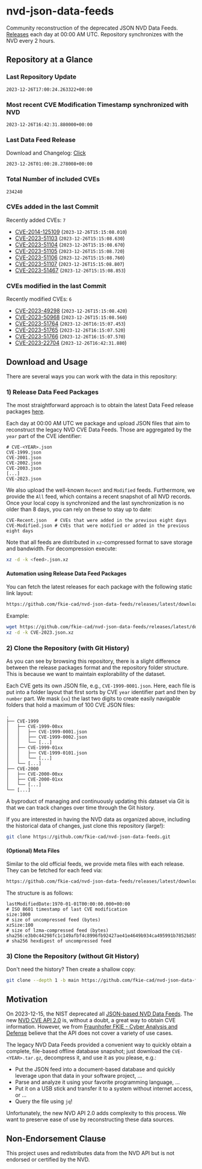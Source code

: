 # nvd-json-data-feeds

Community reconstruction of the deprecated JSON NVD Data Feeds. 
[Releases](https://github.com/fkie-cad/nvd-json-data-feeds/releases/latest) each day at 00:00 AM UTC.
Repository synchronizes with the NVD every 2 hours.

## Repository at a Glance

### Last Repository Update

```plain
2023-12-26T17:00:24.263322+00:00
```

### Most recent CVE Modification Timestamp synchronized with NVD

```plain
2023-12-26T16:42:31.880000+00:00
```

### Last Data Feed Release

Download and Changelog: [Click](https://github.com/fkie-cad/nvd-json-data-feeds/releases/latest)

```plain
2023-12-26T01:00:28.278008+00:00
```

### Total Number of included CVEs

```plain
234240
```

### CVEs added in the last Commit

Recently added CVEs: `7`

* [CVE-2014-125109](CVE-2014/CVE-2014-1251xx/CVE-2014-125109.json) (`2023-12-26T15:15:08.010`)
* [CVE-2023-51103](CVE-2023/CVE-2023-511xx/CVE-2023-51103.json) (`2023-12-26T15:15:08.630`)
* [CVE-2023-51104](CVE-2023/CVE-2023-511xx/CVE-2023-51104.json) (`2023-12-26T15:15:08.670`)
* [CVE-2023-51105](CVE-2023/CVE-2023-511xx/CVE-2023-51105.json) (`2023-12-26T15:15:08.720`)
* [CVE-2023-51106](CVE-2023/CVE-2023-511xx/CVE-2023-51106.json) (`2023-12-26T15:15:08.760`)
* [CVE-2023-51107](CVE-2023/CVE-2023-511xx/CVE-2023-51107.json) (`2023-12-26T15:15:08.807`)
* [CVE-2023-51467](CVE-2023/CVE-2023-514xx/CVE-2023-51467.json) (`2023-12-26T15:15:08.853`)


### CVEs modified in the last Commit

Recently modified CVEs: `6`

* [CVE-2023-49298](CVE-2023/CVE-2023-492xx/CVE-2023-49298.json) (`2023-12-26T15:15:08.420`)
* [CVE-2023-50968](CVE-2023/CVE-2023-509xx/CVE-2023-50968.json) (`2023-12-26T15:15:08.560`)
* [CVE-2023-51764](CVE-2023/CVE-2023-517xx/CVE-2023-51764.json) (`2023-12-26T16:15:07.453`)
* [CVE-2023-51765](CVE-2023/CVE-2023-517xx/CVE-2023-51765.json) (`2023-12-26T16:15:07.520`)
* [CVE-2023-51766](CVE-2023/CVE-2023-517xx/CVE-2023-51766.json) (`2023-12-26T16:15:07.570`)
* [CVE-2023-22704](CVE-2023/CVE-2023-227xx/CVE-2023-22704.json) (`2023-12-26T16:42:31.880`)


## Download and Usage

There are several ways you can work with the data in this repository:

### 1) Release Data Feed Packages

The most straightforward approach is to obtain the latest Data Feed release packages [here](https://github.com/fkie-cad/nvd-json-data-feeds/releases/latest).

Each day at 00:00 AM UTC we package and upload JSON files that aim to reconstruct the legacy NVD CVE Data Feeds.
Those are aggregated by the `year` part of the CVE identifier:

```
# CVE-<YEAR>.json
CVE-1999.json
CVE-2001.json
CVE-2002.json
CVE-2003.json
[...]
CVE-2023.json
```

We also upload the well-known `Recent` and `Modified` feeds.
Furthermore, we provide the `All` feed, which contains a recent snapshot of all NVD records.
Once your local copy is synchronized and the last synchronization is no older than 8 days, you can rely on these to stay up to date:

```plain
CVE-Recent.json   # CVEs that were added in the previous eight days
CVE-Modified.json # CVEs that were modified or added in the previous eight days
```

Note that all feeds are distributed in `xz`-compressed format to save storage and bandwidth.
For decompression execute:

```sh
xz -d -k <feed>.json.xz
```


#### Automation using Release Data Feed Packages

You can fetch the latest releases for each package with the following static link layout:

```sh
https://github.com/fkie-cad/nvd-json-data-feeds/releases/latest/download/CVE-<YEAR>.json.xz
```

Example:

```sh
wget https://github.com/fkie-cad/nvd-json-data-feeds/releases/latest/download/CVE-2023.json.xz
xz -d -k CVE-2023.json.xz
```



### 2) Clone the Repository (with Git History)

As you can see by browsing this repository, there is a slight difference between the release packages format and the repository folder structure.
This is because we want to maintain explorability of the dataset.

Each CVE gets its own JSON file, e.g., `CVE-1999-0001.json`.
Here, each file is put into a folder layout that first sorts by CVE `year` identifier part and then by `number` part.
We mask (`xx`) the last two digits to create easily navigable folders that hold a maximum of 100 CVE JSON files:

```plain
.
├── CVE-1999
│   ├── CVE-1999-00xx
│   │   ├── CVE-1999-0001.json
│   │   ├── CVE-1999-0002.json
│   │   └── [...]
│   ├── CVE-1999-01xx
│   │   ├── CVE-1999-0101.json
│   │   └── [...]
│   └── [...]
├── CVE-2000
│   ├── CVE-2000-00xx
│   ├── CVE-2000-01xx
│   └── [...]
└── [...]
```

A byproduct of managing and continuously updating this dataset via Git is that we can track changes over time through the Git history.

If you are interested in having the NVD data as organized above, including the historical data of changes, just clone this repository (large!):

```sh
git clone https://github.com/fkie-cad/nvd-json-data-feeds.git
```

#### (Optional) Meta Files

Similar to the old official feeds, we provide meta files with each release. They can be fetched for each feed via:

```sh
https://github.com/fkie-cad/nvd-json-data-feeds/releases/latest/download/CVE-<YEAR>.meta
```

The structure is as follows:

```plain
lastModifiedDate:1970-01-01T00:00:00.000+00:00                          # ISO 8601 timestamp of last CVE modification
size:1000                                                               # size of uncompressed feed (bytes)
xzSize:100                                                              # size of lzma-compressed feed (bytes)
sha256:e3b0c44298fc1c149afbf4c8996fb92427ae41e4649b934ca495991b7852b855 # sha256 hexdigest of uncompressed feed
```


### 3) Clone the Repository (without Git History)

Don't need the history? Then create a shallow copy:

```sh
git clone --depth 1 -b main https://github.com/fkie-cad/nvd-json-data-feeds.git
```

## Motivation

On 2023-12-15, the NIST deprecated all [JSON-based NVD Data Feeds](https://nvd.nist.gov/vuln/data-feeds#divRetirementBanner-1).
The new [NVD CVE API 2.0](https://nvd.nist.gov/developers/vulnerabilities) is, without a doubt, a great way to obtain CVE information.
However, we from [Fraunhofer FKIE - Cyber Analysis and Defense](https://www.fkie.fraunhofer.de/en/departments/cad.html) believe that the API does not cover a variety of use cases.

The legacy NVD Data Feeds provided a convenient way to quickly obtain a complete, file-based offline database snapshot; just download the `CVE-<YEAR>.tar.gz`, decompress it, and use it as you please, e.g.:

* Put the JSON feed into a document-based database and quickly leverage upon that data in your software project, ...
* Parse and analyze it using your favorite programming language, ...
* Put it on a USB stick and transfer it to a system without internet access, or ...
* Query the file using `jq`!

Unfortunately, the new NVD API 2.0 adds complexity to this process.
We want to preserve ease of use by reconstructing these data sources.

## Non-Endorsement Clause

This project uses and redistributes data from the NVD API but is not endorsed or certified by the NVD.